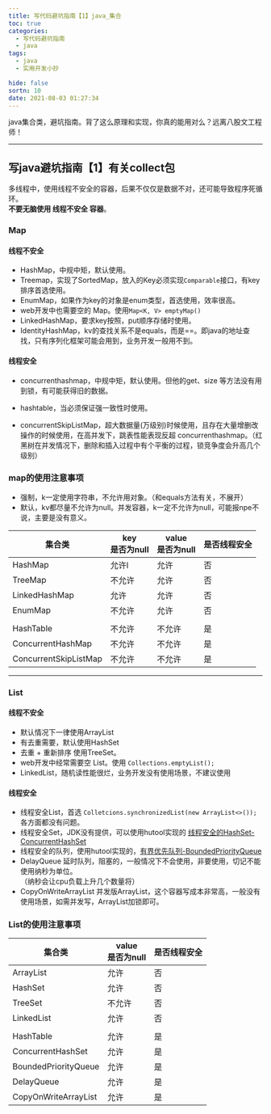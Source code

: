 ```yaml
---
title: 写代码避坑指南【1】java_集合
toc: true
categories:
  - 写代码避坑指南
  - java
tags:
  - java
  - 实用开发小抄

hide: false
sortn: 10
date: 2021-08-03 01:27:34
---
```




java集合类，避坑指南。背了这么原理和实现，你真的能用对么？远离八股文工程师！

<!-- more -->

------



## 写java避坑指南【1】有关collect包

多线程中，使用线程不安全的容器，后果不仅仅是数据不对，还可能导致程序死循环。<br>**不要无脑使用 线程不安全 容器**。



### Map

#### 线程不安全

- HashMap，中规中矩，默认使用。
- Treemap，实现了SortedMap，放入的Key必须实现`Comparable`接口，有key排序首选使用。
- EnumMap，如果作为key的对象是enum类型，首选使用，效率很高。
- web开发中也需要空的 Map。使用`Map<K, V> emptyMap()`
- LinkedHashMap，要求key按照，put顺序存储时使用。
- IdentityHashMap，kv的查找关系不是equals，而是==。即java的地址查找，只有序列化框架可能会用到，业务开发一般用不到。



#### 线程安全

- concurrenthashmap，中规中矩，默认使用。但他的get、size 等方法没有用到锁，有可能获得旧的数据。

- hashtable，当必须保证强一致性时使用。

- concurrentSkipListMap，超大数据量(万级别)时候使用，且存在大量增删改操作的时候使用，在高并发下，跳表性能表现反超 concurrenthashmap。（红黑树在并发情况下，删除和插入过程中有个平衡的过程，锁竞争度会升高几个级别）

  


### map的使用注意事项

- 强制，k一定使用字符串，不允许用对象。（和equals方法有关，不展开）
- 默认，kv都尽量不允许为null。并发容器，k一定不允许为null，可能报npe不说，主要是没有意义。

| 集合类                | key<br>是否为null | value<br>是否为null | 是否线程安全 |
| --------------------- | ----------------- | ------------------- | ------------ |
| HashMap               | 允许l             | 允许                | 否           |
| TreeMap               | 不允许            | 允许                | 否           |
| LinkedHashMap         | 允许              | 允许                | 否           |
| EnumMap               | 不允许            | 允许                | 否           |
|                       |                   |                     |              |
| HashTable             | 不允许            | 不允许              | 是           |
| ConcurrentHashMap     | 不允许            | 不允许              | 是           |
| ConcurrentSkipListMap | 不允许            | 不允许              | 是           |



------



### List



#### 线程不安全

- 默认情况下一律使用ArrayList
- 有去重需要，默认使用HashSet
- 去重 + 重新排序 使用TreeSet。
- web开发中经常需要空 List。使用 `Collections.emptyList();`
- LinkedList，随机读性能很烂，业务开发没有使用场景，不建议使用



#### 线程安全

- 线程安全List，首选 `Colletcions.synchronizedList(new ArrayList<>());` 各方面都没有问题。
- 线程安全Set，JDK没有提供，可以使用hutool实现的 [线程安全的HashSet-ConcurrentHashSet](https://www.hutool.cn/docs/#/core/集合类/线程安全的HashSet-ConcurrentHashSet?id=线程安全的hashset-concurrenthashset)
- 线程安全的队列，使用hutool实现的，[有界优先队列-BoundedPriorityQueue](https://www.hutool.cn/docs/#/core/集合类/有界优先队列-BoundedPriorityQueue?id=有界优先队列-boundedpriorityqueue)
- DelayQueue 延时队列，阻塞的，一般情况下不会使用，非要使用，切记不能使用纳秒为单位。<br>（纳秒会让cpu负载上升几个数量将）
- CopyOnWriteArrayList 并发版ArrayList，这个容器写成本非常高，一般没有使用场景，如需并发写，ArrayList加锁即可。



### List的使用注意事项

| 集合类               | value<br/>是否为null | 是否线程安全 |
| -------------------- | -------------------- | ------------ |
| ArrayList            | 允许                 | 否           |
| HashSet              | 允许                 | 否           |
| TreeSet              | 不允许               | 否           |
| LinkedList           | 允许                 | 否           |
|                      |                      |              |
| HashTable            | 允许                 | 是           |
| ConcurrentHashSet    | 允许                 | 是           |
| BoundedPriorityQueue | 允许                 | 是           |
| DelayQueue           | 允许                 | 是           |
| CopyOnWriteArrayList | 允许                 | 是           |

